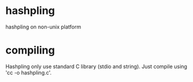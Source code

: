 # hashpling
hashpling on non-unix platform

# compiling
Hashpling only use standard C library (stdio and string). Just compile using 'cc -o hashpling.c'.
